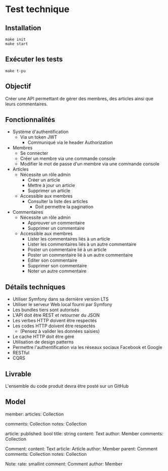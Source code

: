 # Test technique 
## Installation
```
make init
make start
```

## Exécuter les tests
```
make t-pu
```

## Objectif
Créer une API permettant de gérer des membres, des articles ainsi que leurs commentaires.

## Fonctionnalités
- Système d'authentification
	- Via un token JWT
		- Communiqué via le header Authorization
- Membres
	- Se connecter
	- Créer un membre via une commande console
	- Modifier le mot de passe d'un membre via une commande console
- Articles
	- Nécessite un rôle admin
		- Créer un article
		- Mettre à jour un article
		- Supprimer un article
	- Accessible aux membres
		- Consulter la liste des articles
			- Doit permettre la pagination
- Commentaires
	- Nécessite un rôle admin
		- Approuver un commentaire
		- Supprimer un commentaire
	- Accessible aux membres
		- Lister les commentaires liés à un article
		- Lister les commentaires liés à un autre commentaire
		- Poster un commentaire lié à un article
		- Poster un commentaire lié à un autre commentaire
		- Editer son commentaire
		- Supprimer son commentaire
		- Noter un autre commentaire

## Détails techniques
- Utiliser Symfony dans sa dernière version LTS
- Utiliser le serveur Web local fourni par Symfony
- Les bundles tiers sont autorisés
- L'API doit être REST et retourner du JSON
- Les verbes HTTP doivent être respectés
- Les codes HTTP doivent être respectés
	- (Pensez à valider les données saisies)
- Le cache HTTP doit être géré
- Utilisation de design patterns
- Permettre l'authentification via les réseaux sociaux Facebook et Google
- RESTful
- CQRS


## Livrable
L'ensemble du code produit devra être posté sur un GitHub


## Model

member:
    articles: Collection<Article>
    comments: Collection<Comment>
    notes: Collection<Note>

article:
    published: bool
    title: string
    content: Text
    author: Member
    comments: Collection<Comment>

Comment:
    content: Text
    article: Article
    author: Member
    parent: Comment
    comments: Collection<Comment>
    notes: Collection<Note>

Note:
    rate: smallint
    comment: Comment
    author: Member
